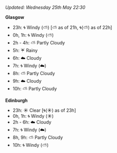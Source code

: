 *Updated: Wednesday 25th May 22:30*

**Glasgow**

* 23h: :cyclone: Windy (:partly_sunny:) [:partly_sunny: as of 21h, :cyclone:(:partly_sunny:) as of 22h]
* 0h, 1h: :cyclone: Windy (:partly_sunny:)
* 2h - 4h: :partly_sunny: Partly Cloudy
* 5h: :umbrella: Rainy
* 6h: :cloud: Cloudy
* 7h: :cyclone: Windy (:cloud:)
* 8h: :partly_sunny: Partly Cloudy
* 9h: :cloud: Cloudy
* 10h: :partly_sunny: Partly Cloudy

**Edinburgh**

* 23h: :sunny: Clear [:cyclone:(:sunny:) as of 23h]
* 0h, 1h: :cyclone: Windy (:sunny:)
* 2h - 6h: :cloud: Cloudy
* 7h: :cyclone: Windy (:cloud:)
* 8h, 9h: :partly_sunny: Partly Cloudy
* 10h: :cyclone: Windy (:partly_sunny:)
